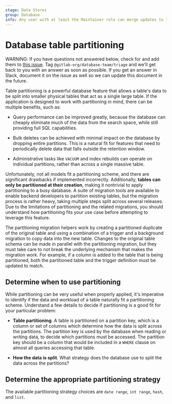 ```yaml
---
stage: Data Stores
group: Database
info: Any user with at least the Maintainer role can merge updates to this content. For details, see https://docs.gitlab.com/ee/development/development_processes.html#development-guidelines-review.
---
```


# Database table partitioning

WARNING:
If you have questions not answered below, check for and add them
to [this issue](https://gitlab.com/gitlab-org/gitlab/-/issues/398650).
Tag `@gitlab-org/database-team/triage` and we'll get back to you with an
answer as soon as possible. If you get an answer in Slack, document
it on the issue as well so we can update this document in the future.

Table partitioning is a powerful database feature that allows a table's
data to be split into smaller physical tables that act as a single large
table. If the application is designed to work with partitioning in mind,
there can be multiple benefits, such as:

- Query performance can be improved greatly, because the database can
  cheaply eliminate much of the data from the search space, while still
  providing full SQL capabilities.

- Bulk deletes can be achieved with minimal impact on the database by
  dropping entire partitions. This is a natural fit for features that need
  to periodically delete data that falls outside the retention window.

- Administrative tasks like `VACUUM` and index rebuilds can operate on
  individual partitions, rather than across a single massive table.

Unfortunately, not all models fit a partitioning scheme, and there are
significant drawbacks if implemented incorrectly. Additionally,
**tables can only be partitioned at their creation**, making it nontrivial
to apply partitioning to a busy database. A suite of migration tools are available
to enable backend developers to partition existing tables, but the
migration process is rather heavy, taking multiple steps split across
several releases. Due to the limitations of partitioning and the related
migrations, you should understand how partitioning fits your use case
before attempting to leverage this feature.

The partitioning migration helpers work by creating a partitioned duplicate
of the original table and using a combination of a trigger and a background
migration to copy data into the new table. Changes to the original table
schema can be made in parallel with the partitioning migration, but they
must take care to not break the underlying mechanism that makes the migration
work. For example, if a column is added to the table that is being
partitioned, both the partitioned table and the trigger definition must
be updated to match.

## Determine when to use partitioning

While partitioning can be very useful when properly applied, it's
imperative to identify if the data and workload of a table naturally fit a
partitioning scheme. Understand a few details to decide if partitioning
is a good fit for your particular problem:

- **Table partitioning**. A table is partitioned on a partition key, which is a
  column or set of columns which determine how the data is split across the
  partitions. The partition key is used by the database when reading or
  writing data, to decide which partitions must be accessed. The
  partition key should be a column that would be included in a `WHERE`
  clause on almost all queries accessing that table.

- **How the data is split**. What strategy does the database use
  to split the data across the partitions?

## Determine the appropriate partitioning strategy

The available partitioning strategy choices are `date range`, `int range`, `hash`, and `list`.
